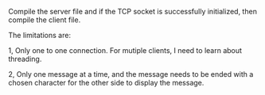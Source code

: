 Compile the server file and if the TCP socket is successfully initialized, then compile the client file.


The limitations are:

1, Only one to one connection. For mutiple clients, I need to learn about threading.

2, Only one message at a time, and the message needs to be ended with a chosen character for the other side to display the message.

